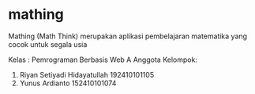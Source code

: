 # mathing

Mathing (Math Think) merupakan aplikasi pembelajaran matematika yang cocok untuk segala usia

Kelas : Pemrograman Berbasis Web A
Anggota Kelompok:
1. Riyan Setiyadi Hidayatullah 192410101105
2. Yunus Ardianto 152410101074
